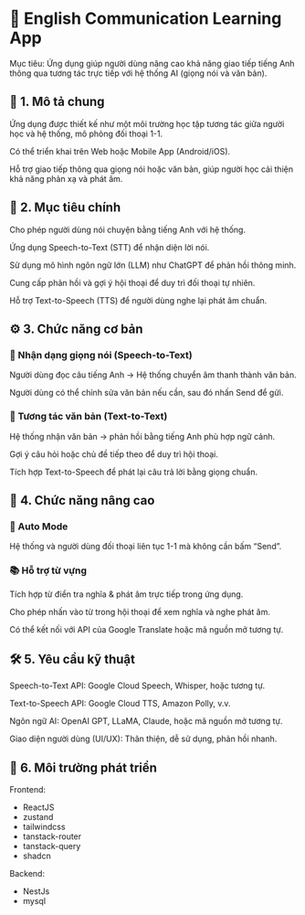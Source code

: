 # 📘 English Communication Learning App

Mục tiêu: Ứng dụng giúp người dùng nâng cao khả năng giao tiếp tiếng Anh thông qua tương tác trực tiếp với hệ thống AI (giọng nói và văn bản).

## 🧩 1. Mô tả chung

Ứng dụng được thiết kế như một môi trường học tập tương tác giữa người học và hệ thống, mô phỏng đối thoại 1-1.

Có thể triển khai trên Web hoặc Mobile App (Android/iOS).

Hỗ trợ giao tiếp thông qua giọng nói hoặc văn bản, giúp người học cải thiện khả năng phản xạ và phát âm.

## 🎯 2. Mục tiêu chính

Cho phép người dùng nói chuyện bằng tiếng Anh với hệ thống.

Ứng dụng Speech-to-Text (STT) để nhận diện lời nói.

Sử dụng mô hình ngôn ngữ lớn (LLM) như ChatGPT để phản hồi thông minh.

Cung cấp phản hồi và gợi ý hội thoại để duy trì đối thoại tự nhiên.

Hỗ trợ Text-to-Speech (TTS) để người dùng nghe lại phát âm chuẩn.

## ⚙️ 3. Chức năng cơ bản
### 🎤 Nhận dạng giọng nói (Speech-to-Text)

Người dùng đọc câu tiếng Anh → Hệ thống chuyển âm thanh thành văn bản.

Người dùng có thể chỉnh sửa văn bản nếu cần, sau đó nhấn Send để gửi.

### 💬 Tương tác văn bản (Text-to-Text)

Hệ thống nhận văn bản → phản hồi bằng tiếng Anh phù hợp ngữ cảnh.

Gợi ý câu hỏi hoặc chủ đề tiếp theo để duy trì hội thoại.

Tích hợp Text-to-Speech để phát lại câu trả lời bằng giọng chuẩn.

## 🚀 4. Chức năng nâng cao
### 🧠 Auto Mode

Hệ thống và người dùng đối thoại liên tục 1-1 mà không cần bấm “Send”.

### 📚 Hỗ trợ từ vựng

Tích hợp từ điển tra nghĩa & phát âm trực tiếp trong ứng dụng.

Cho phép nhấn vào từ trong hội thoại để xem nghĩa và nghe phát âm.

Có thể kết nối với API của Google Translate hoặc mã nguồn mở tương tự.

## 🛠️ 5. Yêu cầu kỹ thuật

Speech-to-Text API: Google Cloud Speech, Whisper, hoặc tương tự.

Text-to-Speech API: Google Cloud TTS, Amazon Polly, v.v.

Ngôn ngữ AI: OpenAI GPT, LLaMA, Claude, hoặc mã nguồn mở tương tự.

Giao diện người dùng (UI/UX): Thân thiện, dễ sử dụng, phản hồi nhanh.

## 🧰 6. Môi trường phát triển
Frontend:
- ReactJS
- zustand
- tailwindcss
- tanstack-router
- tanstack-query
- shadcn

Backend:
- NestJs
- mysql
